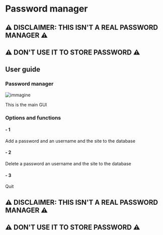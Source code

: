 # Password manager
## ⚠ DISCLAIMER: THIS ISN'T A REAL PASSWORD MANAGER ⚠
## ⚠ DON'T USE IT TO STORE PASSWORD ⚠
## User guide 
### Password manager 
![immagine](https://github.com/Fedi6431/Password-Manager/assets/102946457/8f1eb039-8192-49a7-a17f-1c218781e6cb)

This is the main GUI

### Options and functions
#### - 1 
Add a password and an username and the site to the database

#### - 2
Delete a password an username and the site to the database

#### - 3
Quit

## ⚠ DISCLAIMER: THIS ISN'T A REAL PASSWORD MANAGER ⚠
## ⚠ DON'T USE IT TO STORE PASSWORD ⚠
